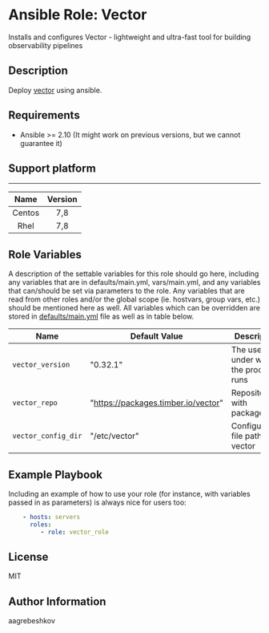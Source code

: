 # Ansible Role:  Vector
Installs and configures Vector - lightweight and ultra-fast tool for building observability pipelines

## Description

Deploy [vector](https://github.com/sda1891/vector_role.git) using ansible.

## Requirements

- Ansible >= 2.10 (It might work on previous versions, but we cannot guarantee it)

## Support platform
--------

| Name | Version |
| :----: | :-----:|
| Centos| 7,8|
| Rhel | 7,8 |

Role Variables
--------------

A description of the settable variables for this role should go here, including any variables that are in defaults/main.yml, vars/main.yml, and any variables that can/should be set via parameters to the role. Any variables that are read from other roles and/or the global scope (ie. hostvars, group vars, etc.) should be mentioned here as well.
All variables which can be overridden are stored in [defaults/main.yml](defaults/main.yml) file as well as in table below.

| Name           | Default Value | Description                        |
| -------------- | ------------- | -----------------------------------|
| `vector_version` | "0.32.1" | The user under which the process runs |
| `vector_repo` |"https://packages.timber.io/vector"|Repository with packages|
| `vector_config_dir` | "/etc/vector" | Configuration file path for vector|




Example Playbook
----------------

Including an example of how to use your role (for instance, with variables passed in as parameters) is always nice for users too:
```yaml
    - hosts: servers
      roles:
         - role: vector_role
```

License
-------

MIT

Author Information
------------------

aagrebeshkov
